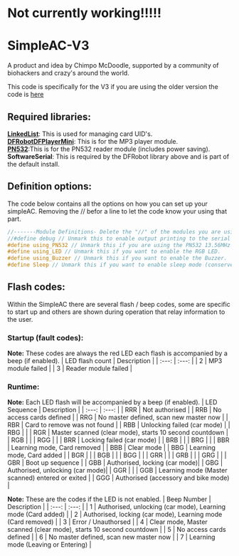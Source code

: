 # Not currently working!!!!!

# SimpleAC-V3
A product and idea by Chimpo McDoodle, supported by a community of biohackers and crazy's around the world.

This code is specifically for the V3 if you are using the older version the code is [here](https://github.com/clarketronics/SimpleAC)

## Required libraries:
**[LinkedList](https://github.com/ivanseidel/LinkedList)**: This is used for managing card UID's.    
**[DFRobotDFPlayerMini](https://github.com/DFRobot/DFRobotDFPlayerMini)**: This is for the MP3 player module.    
**[PN532](https://github.com/clarketronics/PN532)**:This is for the PN532 reader module (includes power saving).    
**SoftwareSerial**: This is required by the DFRobot library above and is part of the default install.    

## Definition options:
The code below contains all the options on how you can set up your simpleAC. Removing the // befor a line to let the code know your using that part.

```c++
//-------Module Definitions- Delete the "//" of the modules you are using----------
//#define debug // Unmark this to enable output printing to the serial monitor, this will not continue without a open serial port.
#define using_PN532 // Unmark this if you are using the PN532 13.56MHz NFC-HF RFID reader.
#define using_LED // Unmark this if you want to enable the RGB LED.
#define using_Buzzer // Unmark this if you want to enable the Buzzer.
#define Sleep // Unmark this if you want to enable sleep mode (conserves battery).
```

## Flash codes:
Within the SimpleAC there are several flash / beep codes, some are specific to start up and others are shown during operation that relay information to the user.

### Startup (fault codes):
**Note:** These codes are always the red LED each flash is accompanied by a beep (if enabled).
| LED flash count | Description |
| :---: | :---: |
| 2 | MP3 module failed |
| 3 | Reader module failed |

### Runtime:
**Note:** Each LED flash will be accompanied by a beep (if enabled).
| LED Sequence | Description |
| :---: | :---: |
| RRR | Not authorised |
| RRB | No access cards defined |
| RRG | No master defined, scan new master now |
| RBR | Card to remove was not found |
| RBB | Unlocking failed (car mode) |
| RBG | |
| RGR | Master scanned (clear mode), starts 10 second countdown |
| RGB | |
| RGG | |
| BRR | Locking failed (car mode) |
| BRB | |
| BRG | |
| BBR | Learning mode, Card removed |
| BBB | Clear mode |
| BBG | Learning mode, Card added |
| BGR | |
| BGB | |
| BGG | |
| GRR | |
| GRB | |
| GRG | |
| GBR | Boot up sequence |
| GBB | Authorised, locking (car mode)|
| GBG | Authorised, unlocking (car mode)|
| GGR | |
| GGB | Learning mode (Master scanned) entered or exited |
| GGG | Authorised (accessory and bike mode) |

**Note:** These are the codes if the LED is not enabled.
| Beep Number | Description |
| :---: | :---: |
| 1 | Authorised, unlocking (car mode), Learning mode (Card added) |
| 2 | Authorised, locking (car mode), Learning mode (Card removed) |
| 3 | Error / Unauthorsed |
| 4 | Clear mode, Master scanned (clear mode), starts 10 second countdown |
| 5 | No access cards defined |
| 6 | No master defined, scan new master now |
| 7 | Learning mode (Leaving or Entering) |